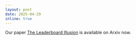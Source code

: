 ```yaml
---
layout: post
date: 2025-04-29
inline: true
---
```


Our paper <a href="https://arxiv.org/abs/2504.20879" target="blank">The Leaderboard Illusion</a> is available on Arxiv now.